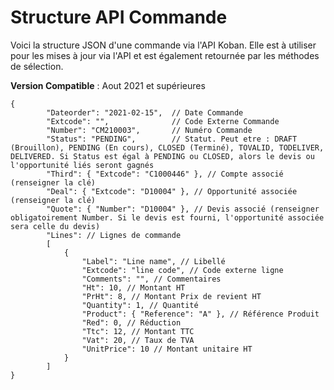 # Structure API Commande

Voici la structure JSON d'une commande via l'API Koban.
Elle est à utiliser pour les mises à jour via l'API et est également retournée par les méthodes de sélection.

**Version Compatible** : Aout 2021 et supérieures

```
{
    	"Dateorder": "2021-02-15", 	// Date Commande
    	"Extcode": "",				// Code Externe Commande
    	"Number": "CM210003",		// Numéro Commande
    	"Status": "PENDING",		// Statut. Peut etre : DRAFT (Brouillon), PENDING (En cours), CLOSED (Terminé), TOVALID, TODELIVER, DELIVERED. Si Status est égal à PENDING ou CLOSED, alors le devis ou l'opportunité liés seront gagnés
    	"Third": { "Extcode": "C1000446" }, // Compte associé (renseigner la clé)
    	"Deal": { "Extcode": "D10004" }, // Opportunité associée (renseigner la clé)
    	"Quote": { "Number": "D10004" }, // Devis associé (renseigner obligatoirement Number. Si le devis est fourni, l'opportunité associée sera celle du devis)
    	"Lines": // Lignes de commande
    	[
    		{
    			"Label": "Line name", // Libellé
    			"Extcode": "line code", // Code externe ligne
    			"Comments": "", // Commentaires
    			"Ht": 10, // Montant HT
    			"PrHt": 8, // Montant Prix de revient HT
    			"Quantity": 1, // Quantité
    			"Product": { "Reference": "A" }, // Référence Produit
    			"Red": 0, // Réduction
    			"Ttc": 12, // Montant TTC
    			"Vat": 20, // Taux de TVA
    			"UnitPrice": 10 // Montant unitaire HT
    		}
    	]
}
```

